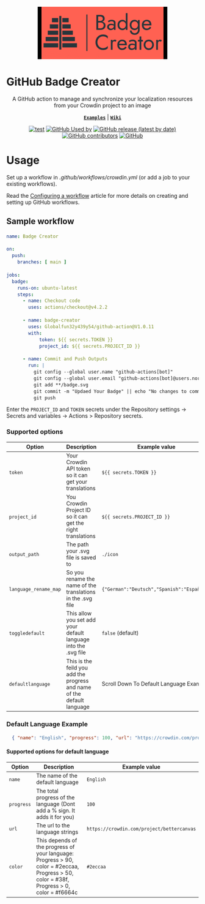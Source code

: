 <p align="center">
  <picture>
    <source media="(prefers-color-scheme: dark)" srcset="https://raw.githubusercontent.com/Globalfun32y439y54/github-action/refs/heads/main/icon/logo-White.png">
    <source media="(prefers-color-scheme: light)" srcset="https://raw.githubusercontent.com/Globalfun32y439y54/github-action/refs/heads/main/icon/logo-Dark.png">
    <img width="340" height="137" src="https://raw.githubusercontent.com/Globalfun32y439y54/github-action/refs/heads/main/icon/logo-Dark.png">
  </picture>
</p>

# GitHub Badge Creator
<div align="center">
A GitHub action to manage and synchronize your localization resources from your Crowdin project to an image
</div>

<div align="center">

[**`Examples`**](/EXAMPLES.md) |
[**`Wiki`**]()

[![test](https://github.com/Globalfun32y439y54/github-action/actions/workflows/test-action.yml/badge.svg)](https://github.com/Globalfun32y439y54/github-action/actions/workflows/test-action.yml)
[![GitHub Used by](https://img.shields.io/static/v1?label=Used%20by&message=1&color=brightgreen&logo=github&cacheSeconds=10000)](https://github.com/Globalfun32y439y54/github-action/network/dependents)
[![GitHub release (latest by date)](https://img.shields.io/github/v/release/Globalfun32y439y54/github-action?logo=github&cacheSeconds=5000)](https://github.com/Globalfun32y439y54/github-action/releases/latest)
[![GitHub contributors](https://img.shields.io/github/contributors/Globalfun32y439y54/github-action?cacheSeconds=5000)](https://github.com/Globalfun32y439y54/github-action/graphs/contributors)
[![GitHub](https://img.shields.io/github/license/Globalfun32y439y54/github-action?cacheSeconds=50000)](https://github.com/Globalfun32y439y54/github-action/blob/master/LICENSE)

</div> 

# Usage

Set up a workflow in *.github/workflows/crowdin.yml* (or add a job to your existing workflows).

Read the [Configuring a workflow](https://help.github.com/en/articles/configuring-a-workflow) article for more details on creating and setting up GitHub workflows.

## Sample workflow

```yaml
name: Badge Creator

on:
  push:
    branches: [ main ]

jobs:
  badge:
    runs-on: ubuntu-latest
    steps:
      - name: Checkout code
        uses: actions/checkout@v4.2.2

      - name: badge-creator
        uses: Globalfun32y439y54/github-action@V1.0.11
        with:
            token: ${{ secrets.TOKEN }}
            project_id: ${{ secrets.PROJECT_ID }}

      - name: Commit and Push Outputs
        run: |
          git config --global user.name "github-actions[bot]"
          git config --global user.email "github-actions[bot]@users.noreply.github.com"
          git add **/badge.svg
          git commit -m "Updaed Your Badge" || echo "No changes to commit"
          git push
```

Enter the `PROJECT_ID` and `TOKEN` secrets under the Repository settings -> Secrets and variables -> Actions > Repository secrets.

### Supported options

| Option                     | Description                                                                                        | Example value                |
|----------------------------|----------------------------------------------------------------------------------------------------|------------------------------|
| `token`                    | Your Crowdin API token so it can get your translations                                             | `${{ secrets.TOKEN }}`       |
| `project_id`               | You Crowdin Project ID so it can get the right translations                                        | `${{ secrets.PROJECT_ID }}`  |
| `output_path`              | The path your .svg file is saved to                                                                | `./icon`                     |
| `language_rename_map`      | So you rename the name of the translations in the .svg file                                        | `{"German":"Deutsch","Spanish":"Español"}`            |
| `toggledefault`            | This allow you set add your default language into the .svg file                                    | `false` (default)            |
| `defaultlanguage`          | This is the feild you add the progress and name of the default language                            | Scroll Down To Default Language Example |




### Default Language Example
```json
  { "name": "English", "progress": 100, "url": "https://crowdin.com/project/bettercanvas", "color": "#2eccaa" }
```

#### Supported options for default language

| Option                     | Description                                                                                        | Example value                |
|----------------------------|----------------------------------------------------------------------------------------------------|------------------------------|
| `name`                     | The name of the default language                                                                   | `English`                    |
| `progress`                 | The total progress of the language (Dont add a % sign. It adds it for you)                         | `100`                        |
| `url`                      | The url to the language strings                                                                    | `https://crowdin.com/project/bettercanvas`                |
| `color`                    | This depends of the progress of your language: <br/>Progress > 90, color = #2eccaa, <br/>Progress > 50, color = #38f, <br/>Progress > 0, color = #f6664c | `#2eccaa`                    |
